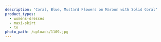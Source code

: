 ```yaml
---
description: 'Coral, Blue, Mustard Flowers on Maroon with Solid Coral'
product_types:
  - womens-dresses
  - maxi-skirt
  - to
photo_path: /uploads/1109.jpg
---
```

